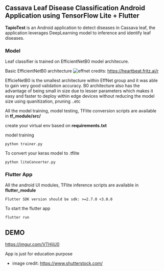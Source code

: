 ## Cassava Leaf Disease Classification Android Application using TensorFlow Lite + Flutter


**TapioTest** is an Android application to detect diseases in Cassava leaf, the application leverages DeepLearning model to inference and identify leaf diseases.

### **Model**
Leaf classifier is trained on EfficientNetB0 model architecure. 

Basic EfficientNetB0 architecture
![effnet](https://1.bp.blogspot.com/-DjZT_TLYZok/XO3BYqpxCJI/AAAAAAAAEKM/BvV53klXaTUuQHCkOXZZGywRMdU9v9T_wCLcBGAs/s1600/image2.png)
credits: https://heartbeat.fritz.ai/r

EfficieNetB0 is the smallest architecture within EffNet group and it was able to gain very good validation accuracy. B0 architecture also has the advantage of being small in size due to lesser parameters which makes it easy and faster to deploy within edge devices without reducing the model size using quanitization, pruning ..etc

All the model training, model testing, TFlite conversion scripts are available in  **tf_module/src/** 

create your virtual env based on **requirements.txt**

model training
```
python trainer.py
```
To convert your keras model to .tflite


```
python liteConverter.py
```


### **Flutter App**

All the android UI modules, TFlite inference scripts are available in **flutter_module**


`Flutter SDK version should be sdk: >=2.7.0 <3.0.0`


To start the flutter app

```
flutter run
```

## DEMO
https://imgur.com/VTHijU0

App is just for education purpose 
* image credit: https://www.shutterstock.com/
